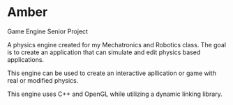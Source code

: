 # Amber
Game Engine Senior Project

A physics engine created for my Mechatronics and Robotics class. The goal is to create an application that can simulate and edit physics based applications.

This engine can be used to create an interactive apllication or game with real or modified physics.

This engine uses C++ and OpenGL while utilizing a dynamic linking library.
